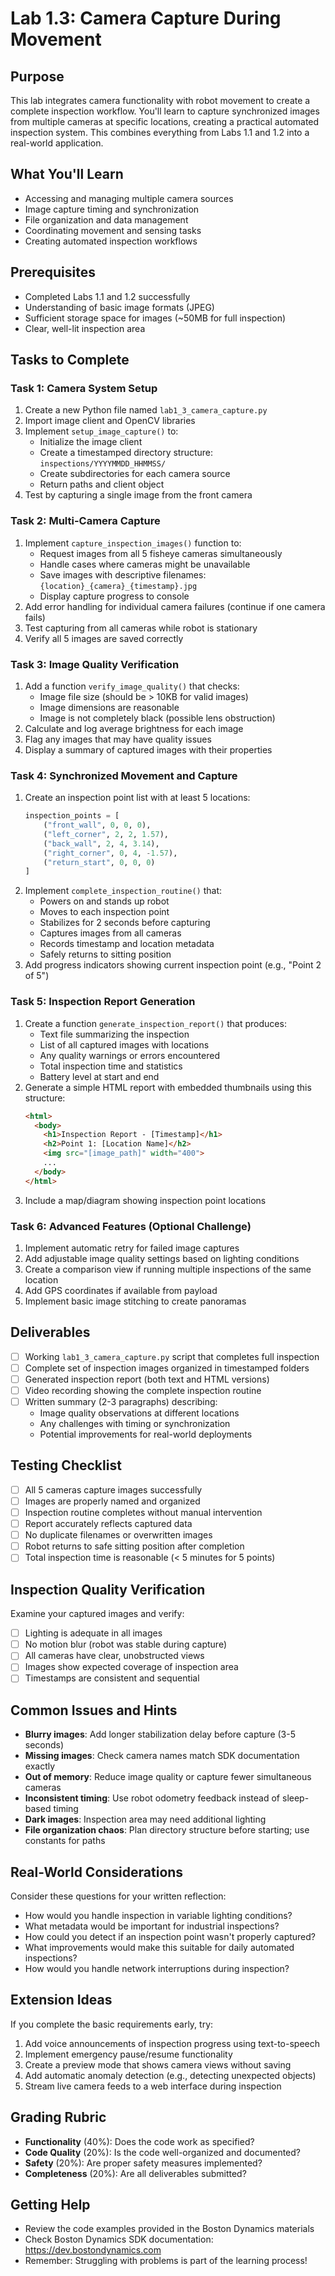 # Lab 1.3: Camera Capture During Movement

## Purpose
This lab integrates camera functionality with robot movement to create a complete inspection workflow. You'll learn to capture synchronized images from multiple cameras at specific locations, creating a practical automated inspection system. This combines everything from Labs 1.1 and 1.2 into a real-world application.

## What You'll Learn
- Accessing and managing multiple camera sources
- Image capture timing and synchronization
- File organization and data management
- Coordinating movement and sensing tasks
- Creating automated inspection workflows

## Prerequisites
- Completed Labs 1.1 and 1.2 successfully
- Understanding of basic image formats (JPEG)
- Sufficient storage space for images (~50MB for full inspection)
- Clear, well-lit inspection area

## Tasks to Complete

### Task 1: Camera System Setup
1. Create a new Python file named `lab1_3_camera_capture.py`
2. Import image client and OpenCV libraries
3. Implement `setup_image_capture()` to:
   - Initialize the image client
   - Create a timestamped directory structure: `inspections/YYYYMMDD_HHMMSS/`
   - Create subdirectories for each camera source
   - Return paths and client object
4. Test by capturing a single image from the front camera

### Task 2: Multi-Camera Capture
1. Implement `capture_inspection_images()` function to:
   - Request images from all 5 fisheye cameras simultaneously
   - Handle cases where cameras might be unavailable
   - Save images with descriptive filenames: `{location}_{camera}_{timestamp}.jpg`
   - Display capture progress to console
2. Add error handling for individual camera failures (continue if one camera fails)
3. Test capturing from all cameras while robot is stationary
4. Verify all 5 images are saved correctly

### Task 3: Image Quality Verification
1. Add a function `verify_image_quality()` that checks:
   - Image file size (should be > 10KB for valid images)
   - Image dimensions are reasonable
   - Image is not completely black (possible lens obstruction)
2. Calculate and log average brightness for each image
3. Flag any images that may have quality issues
4. Display a summary of captured images with their properties

### Task 4: Synchronized Movement and Capture
1. Create an inspection point list with at least 5 locations:
   ```python
   inspection_points = [
       ("front_wall", 0, 0, 0),
       ("left_corner", 2, 2, 1.57),
       ("back_wall", 2, 4, 3.14),
       ("right_corner", 0, 4, -1.57),
       ("return_start", 0, 0, 0)
   ]
   ```
2. Implement `complete_inspection_routine()` that:
   - Powers on and stands up robot
   - Moves to each inspection point
   - Stabilizes for 2 seconds before capturing
   - Captures images from all cameras
   - Records timestamp and location metadata
   - Safely returns to sitting position
3. Add progress indicators showing current inspection point (e.g., "Point 2 of 5")

### Task 5: Inspection Report Generation
1. Create a function `generate_inspection_report()` that produces:
   - Text file summarizing the inspection
   - List of all captured images with locations
   - Any quality warnings or errors encountered
   - Total inspection time and statistics
   - Battery level at start and end
2. Generate a simple HTML report with embedded thumbnails using this structure:
   ```html
   <html>
     <body>
       <h1>Inspection Report - [Timestamp]</h1>
       <h2>Point 1: [Location Name]</h2>
       <img src="[image_path]" width="400">
       ...
     </body>
   </html>
   ```
3. Include a map/diagram showing inspection point locations

### Task 6: Advanced Features (Optional Challenge)
1. Implement automatic retry for failed image captures
2. Add adjustable image quality settings based on lighting conditions
3. Create a comparison view if running multiple inspections of the same location
4. Add GPS coordinates if available from payload
5. Implement basic image stitching to create panoramas

## Deliverables
- [ ] Working `lab1_3_camera_capture.py` script that completes full inspection
- [ ] Complete set of inspection images organized in timestamped folders
- [ ] Generated inspection report (both text and HTML versions)
- [ ] Video recording showing the complete inspection routine
- [ ] Written summary (2-3 paragraphs) describing:
  - Image quality observations at different locations
  - Any challenges with timing or synchronization
  - Potential improvements for real-world deployments

## Testing Checklist
- [ ] All 5 cameras capture images successfully
- [ ] Images are properly named and organized
- [ ] Inspection routine completes without manual intervention
- [ ] Report accurately reflects captured data
- [ ] No duplicate filenames or overwritten images
- [ ] Robot returns to safe sitting position after completion
- [ ] Total inspection time is reasonable (< 5 minutes for 5 points)

## Inspection Quality Verification
Examine your captured images and verify:
- [ ] Lighting is adequate in all images
- [ ] No motion blur (robot was stable during capture)
- [ ] All cameras have clear, unobstructed views
- [ ] Images show expected coverage of inspection area
- [ ] Timestamps are consistent and sequential

## Common Issues and Hints
- **Blurry images**: Add longer stabilization delay before capture (3-5 seconds)
- **Missing images**: Check camera names match SDK documentation exactly
- **Out of memory**: Reduce image quality or capture fewer simultaneous cameras
- **Inconsistent timing**: Use robot odometry feedback instead of sleep-based timing
- **Dark images**: Inspection area may need additional lighting
- **File organization chaos**: Plan directory structure before starting; use constants for paths

## Real-World Considerations
Consider these questions for your written reflection:
- How would you handle inspection in variable lighting conditions?
- What metadata would be important for industrial inspections?
- How could you detect if an inspection point wasn't properly captured?
- What improvements would make this suitable for daily automated inspections?
- How would you handle network interruptions during inspection?

## Extension Ideas
If you complete the basic requirements early, try:
1. Add voice announcements of inspection progress using text-to-speech
2. Implement emergency pause/resume functionality
3. Create a preview mode that shows camera views without saving
4. Add automatic anomaly detection (e.g., detecting unexpected objects)
5. Stream live camera feeds to a web interface during inspection


## Grading Rubric
- **Functionality** (40%): Does the code work as specified?
- **Code Quality** (20%): Is the code well-organized and documented?
- **Safety** (20%): Are proper safety measures implemented?
- **Completeness** (20%): Are all deliverables submitted?

## Getting Help
- Review the code examples provided in the Boston Dynamics materials
- Check Boston Dynamics SDK documentation: https://dev.bostondynamics.com
- Remember: Struggling with problems is part of the learning process!
